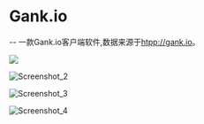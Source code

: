 # Gank.io

--
一款Gank.io客户端软件,数据来源于[htpp://gank.io]()。

![](/screen/Screenshot_1.png)

![Screenshot_2](/screen/Screenshot_2.png)

![Screenshot_3](/screen/Screenshot_3.png)

![Screenshot_4](/screen/Screenshot_4.png)
